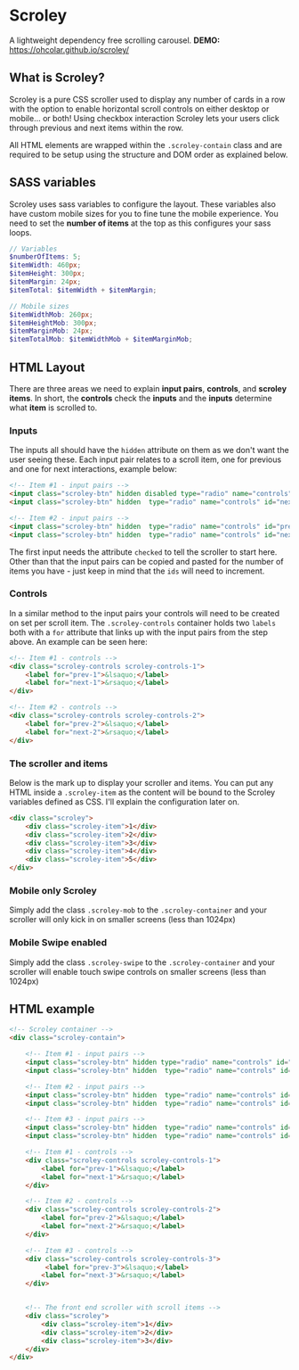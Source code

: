# Scroley
A lightweight dependency free scrolling carousel. **DEMO:** https://ohcolar.github.io/scroley/

## What is Scroley?
Scroley is a pure CSS scroller used to display any number of cards in a row with the option to enable horizontal scroll controls on either desktop or mobile... or both! Using checkbox interaction Scroley lets your users click through previous and next items within the row.

All HTML elements are wrapped within the `.scroley-contain` class and are required to be setup using the structure and DOM order as explained below.

## SASS variables
Scroley uses sass variables to configure the layout. These variables also have custom mobile sizes for you to fine tune the mobile experience.  You need to set the **number of items** at the top as this configures your sass loops.

```scss
// Variables
$numberOfItems: 5;
$itemWidth: 460px;
$itemHeight: 300px;
$itemMargin: 24px;
$itemTotal: $itemWidth + $itemMargin;

// Mobile sizes
$itemWidthMob: 260px;
$itemHeightMob: 300px;
$itemMarginMob: 24px;
$itemTotalMob: $itemWidthMob + $itemMarginMob;
```

## HTML Layout
There are three areas we need to explain **input pairs**, **controls**, and **scroley items**. In short, the **controls** check the **inputs** and the **inputs** determine what **item** is scrolled to.


### Inputs
The inputs all should have the `hidden` attribute on them as we don't want the user seeing these. Each input pair relates to a scroll item, one for previous and one for next interactions, example below:

```html
<!-- Item #1 - input pairs -->
<input class="scroley-btn" hidden disabled type="radio" name="controls" id="prev-1" checked />
<input class="scroley-btn" hidden  type="radio" name="controls" id="next-1" />

<!-- Item #2 - input pairs -->
<input class="scroley-btn" hidden  type="radio" name="controls" id="prev-2" />
<input class="scroley-btn" hidden  type="radio" name="controls" id="next-2" />
```

The first input needs the attribute `checked` to tell the scroller to start here. Other than that the input pairs can be copied and pasted for the number of items you have - just keep in mind that the `ids` will need to increment.

### Controls
In a similar method to the input pairs your controls will need to be created on set per scroll item. The `.scroley-controls` container holds two `labels` both with a `for` attribute that links up with the input pairs from the step above. An example can be seen here:

```html
<!-- Item #1 - controls -->
<div class="scroley-controls scroley-controls-1">
    <label for="prev-1">&lsaquo;</label>
    <label for="next-1">&rsaquo;</label>
</div>

<!-- Item #2 - controls -->
<div class="scroley-controls scroley-controls-2">
    <label for="prev-2">&lsaquo;</label>
    <label for="next-2">&rsaquo;</label>
</div>
```

### The scroller and items
Below is the mark up to display your scroller and items. You can put any HTML inside a `.scroley-item` as the content will be bound to the Scroley variables defined as CSS. I'll explain the configuration later on.

```html
<div class="scroley">
    <div class="scroley-item">1</div>
    <div class="scroley-item">2</div>
    <div class="scroley-item">3</div>
    <div class="scroley-item">4</div>
    <div class="scroley-item">5</div>
</div>
```

### Mobile only Scroley
Simply add the class `.scroley-mob` to the `.scroley-container` and your scroller will only kick in on smaller screens (less than 1024px)

### Mobile Swipe enabled
Simply add the class `.scroley-swipe` to the `.scroley-container` and your scroller will enable touch swipe controls on smaller screens (less than 1024px)



## HTML example
```html
<!-- Scroley container -->
<div class="scroley-contain">

    <!-- Item #1 - input pairs -->
    <input class="scroley-btn" hidden type="radio" name="controls" id="prev-1" checked />
    <input class="scroley-btn" hidden  type="radio" name="controls" id="next-1" />

    <!-- Item #2 - input pairs -->
    <input class="scroley-btn" hidden  type="radio" name="controls" id="prev-2" />
    <input class="scroley-btn" hidden  type="radio" name="controls" id="next-2" />

    <!-- Item #3 - input pairs -->
    <input class="scroley-btn" hidden  type="radio" name="controls" id="prev-3" />
    <input class="scroley-btn" hidden  type="radio" name="controls" id="next-3" />

    <!-- Item #1 - controls -->
    <div class="scroley-controls scroley-controls-1">
        <label for="prev-1">&lsaquo;</label>
        <label for="next-1">&rsaquo;</label>
    </div>

    <!-- Item #2 - controls -->
    <div class="scroley-controls scroley-controls-2">
        <label for="prev-2">&lsaquo;</label>
        <label for="next-2">&rsaquo;</label>
    </div>

    <!-- Item #3 - controls -->
    <div class="scroley-controls scroley-controls-3">
         <label for="prev-3">&lsaquo;</label>
        <label for="next-3">&rsaquo;</label>
    </div>


    <!-- The front end scroller with scroll items -->
    <div class="scroley">
        <div class="scroley-item">1</div>
        <div class="scroley-item">2</div>
        <div class="scroley-item">3</div>
    </div>
</div>
```
